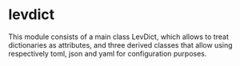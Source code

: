 # levdict

This module consists of a main class LevDict, which allows to treat dictionaries as attributes,
and three derived classes that allow using respectively toml, json and yaml for configuration purposes.
